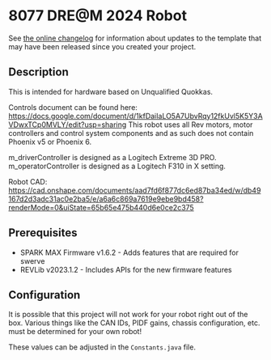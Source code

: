# 8077 DRE@M 2024 Robot

See [the online changelog](https://github.com/REVrobotics/MAXSwerve-Java-Template/blob/main/CHANGELOG.md) for information about updates to the template that may have been released since you created your project.

## Description

This is intended for hardware based on Unqualified Quokkas.

Controls document can be found here: https://docs.google.com/document/d/1kfDaiIaLO5A7UbvRqy12fkUvl5K5Y3AVDwxTCp0MVLY/edit?usp=sharing
This robot uses all Rev motors, motor controllers and control system components and as such does not contain Phoenix v5 or Phoenix 6.

m_driverController is designed as a Logitech Extreme 3D PRO.
m_operatorController is designed as a Logitech F310 in X setting.

Robot CAD: https://cad.onshape.com/documents/aad7fd6f877dc6ed87ba34ed/w/db49167d2d3adc31ac0e2ba5/e/a6a6c869a7619e9ebe9bd458?renderMode=0&uiState=65b65e475b440d6e0ce2c375

## Prerequisites

* SPARK MAX Firmware v1.6.2 - Adds features that are required for swerve
* REVLib v2023.1.2 - Includes APIs for the new firmware features

## Configuration

It is possible that this project will not work for your robot right out of the box. Various things like the CAN IDs, PIDF gains, chassis configuration, etc. must be determined for your own robot!

These values can be adjusted in the `Constants.java` file.
